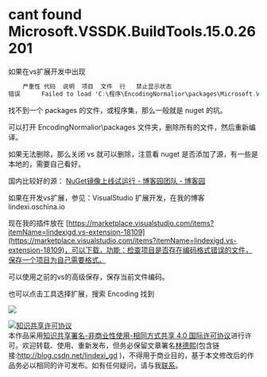 
# cant found Microsoft.VSSDK.BuildTools.15.0.26201

如果在vs扩展开发中出现
```csharp
    严重性 代码  说明  项目  文件  行   禁止显示状态
错误      Failed to load 'C:\程序\EncodingNormalior\packages\Microsoft.VSSDK.BuildTools.15.0.26201\tools\VSSDK\bin\VSCT.exe' Assembly. 未能加载文件或程序集“file:///C:\程序\EncodingNormalior\packages\Microsoft.VSSDK.BuildTools.15.0.26201\tools\VSSDK\bin\VSCT.exe”或它的某一个依赖项。系统找不到指定的文件。   EncodingNormalizerVsx
```

<!--more-->


<!-- CreateTime:2018/8/10 19:16:52 -->


找不到一个 packages 的文件，或程序集，那么一般就是 nuget 的坑。

可以打开 EncodingNormalior\packages 文件夹，删除所有的文件，然后重新编译。

如果无法删除，那么关闭 vs 就可以删除，注意看 nuget 是否添加了源，有一些是本地的，需要自己看好。

国内比较好的源： [NuGet镜像上线试运行 - 博客园团队 - 博客园](http://www.cnblogs.com/cmt/p/nuget-mirror.html)

如果在开发vs扩展，参见：VisualStudio 扩展开发，在我的博客 lindexi.oschina.io

现在我的插件放在 [https://marketplace.visualstudio.com/items?itemName=lindexigd.vs-extension-18109](https://marketplace.visualstudio.com/items?itemName=lindexigd.vs-extension-18109)，可以下载，功能：检查项目是否存在编码格式错误的文件，保存一个项目为自己需要格式。

可以使用之前的vs的高级保存，保存当前文件编码。

也可以点击工具选择扩展，搜索 Encoding 找到

![](http://cdn.lindexi.site/34fdad35-5dfe-a75b-2b4b-8c5e313038e2%2F201766173231.jpg)





<a rel="license" href="http://creativecommons.org/licenses/by-nc-sa/4.0/"><img alt="知识共享许可协议" style="border-width:0" src="https://licensebuttons.net/l/by-nc-sa/4.0/88x31.png" /></a><br />本作品采用<a rel="license" href="http://creativecommons.org/licenses/by-nc-sa/4.0/">知识共享署名-非商业性使用-相同方式共享 4.0 国际许可协议</a>进行许可。欢迎转载、使用、重新发布，但务必保留文章署名[林德熙](http://blog.csdn.net/lindexi_gd)(包含链接:http://blog.csdn.net/lindexi_gd )，不得用于商业目的，基于本文修改后的作品务必以相同的许可发布。如有任何疑问，请与我[联系](mailto:lindexi_gd@163.com)。